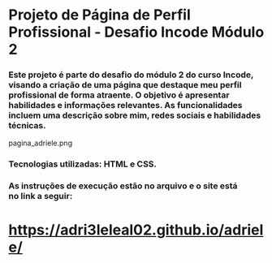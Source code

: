 # Projeto de Página de Perfil Profissional - Desafio Incode Módulo 2

### Este projeto é parte do desafio do módulo 2 do curso Incode, visando a criação de uma página que destaque meu perfil profissional de forma atraente. O objetivo é apresentar habilidades e informações relevantes. As funcionalidades incluem uma descrição sobre mim, redes sociais e habilidades técnicas. 

pagina_adriele.png

### Tecnologias utilizadas: HTML e CSS.


### As instruções de execução estão no arquivo e o site está no link a seguir:

# https://adri3leleal02.github.io/adriele/ 
